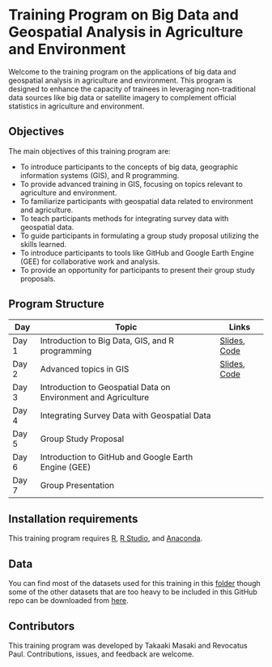 # Training Program on Big Data and Geospatial Analysis in Agriculture and Environment

Welcome to the training program on the applications of big data and geospatial analysis in agriculture and environment. This program is designed to enhance the capacity of trainees in leveraging non-traditional data sources like big data or satellite imagery to complement official statistics in agriculture and environment.

## Objectives
The main objectives of this training program are:
- To introduce participants to the concepts of big data, geographic information systems (GIS), and R programming.
- To provide advanced training in GIS, focusing on topics relevant to agriculture and environment.
- To familiarize participants with geospatial data related to environment and agriculture.
- To teach participants methods for integrating survey data with geospatial data.
- To guide participants in formulating a group study proposal utilizing the skills learned.
- To introduce participants to tools like GitHub and Google Earth Engine (GEE) for collaborative work and analysis.
- To provide an opportunity for participants to present their group study proposals.

## Program Structure

| Day     | Topic                                                | Links                                                          |
|---------|------------------------------------------------------|----------------------------------------------------------------|
| Day 1   | Introduction to Big Data, GIS, and R programming     | [Slides](https://github.com/takaakimasaki/tanzania_spatial_training_2024/blob/main/slides/Day_1.pptx), [Code](https://github.com/takaakimasaki/tanzania_spatial_training_2024/blob/main/code/day1/1-handson.R) |
| Day 2   | Advanced topics in GIS                               |  [Slides](https://github.com/takaakimasaki/tanzania_spatial_training_2024/blob/main/slides/Day_2.pptx), [Code](https://github.com/takaakimasaki/tanzania_spatial_training_2024/blob/main/code/day2/2-handson.R) |
| Day 3   | Introduction to Geospatial Data on Environment and Agriculture |  |
| Day 4   | Integrating Survey Data with Geospatial Data         | |
| Day 5   | Group Study Proposal                                 | |
| Day 6   | Introduction to GitHub and Google Earth Engine (GEE) | |
| Day 7   | Group Presentation                                   | | 

## Installation requirements
This training program requires [R](https://cran.r-project.org/bin/windows/base/), [R Studio](https://posit.co/download/rstudio-desktop/), and [Anaconda](https://www.anaconda.com/download/success).

## Data
You can find most of the datasets used for this training in this [folder](https://github.com/takaakimasaki/tanzania_spatial_training_2024/tree/main/data-raw) though some of the other datasets that are too heavy to be included in this GitHub repo can be downloaded from [here](https://drive.google.com/drive/folders/1MLANkoF-Es4kc3I5dEnr76jKv3kYmV8D?usp=sharing).

## Contributors
This training program was developed by Takaaki Masaki and Revocatus Paul. Contributions, issues, and feedback are welcome.
